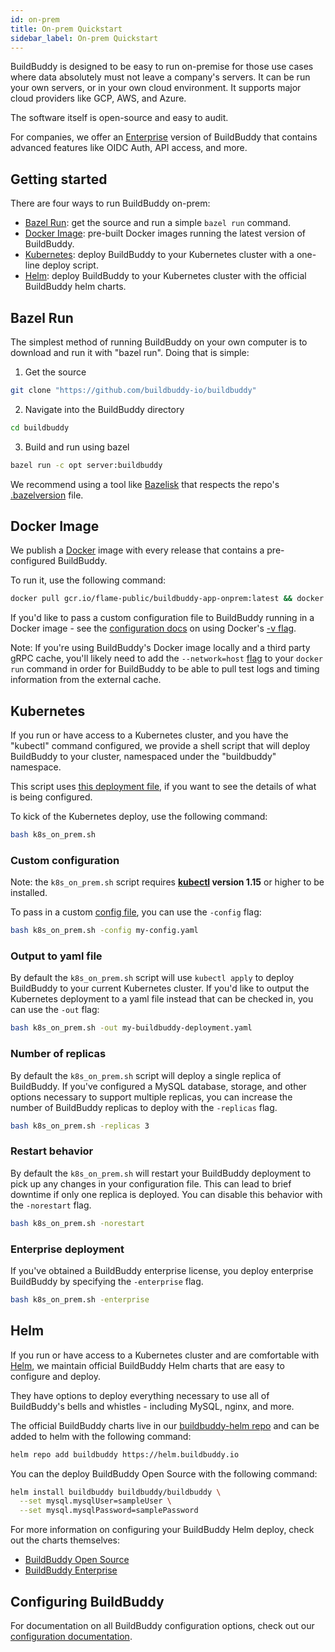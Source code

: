 ```yaml
---
id: on-prem
title: On-prem Quickstart
sidebar_label: On-prem Quickstart
---
```


BuildBuddy is designed to be easy to run on-premise for those use cases where data absolutely must not leave a company's servers. It can be run your own servers, or in your own cloud environment. It supports major cloud providers like GCP, AWS, and Azure.

The software itself is open-source and easy to audit.

For companies, we offer an [Enterprise](enterprise.md) version of BuildBuddy that contains advanced features like OIDC Auth, API access, and more.

## Getting started

There are four ways to run BuildBuddy on-prem:

- [Bazel Run](#bazel-run): get the source and run a simple `bazel run` command.
- [Docker Image](#docker-image): pre-built Docker images running the latest version of BuildBuddy.
- [Kubernetes](#kubernetes): deploy BuildBuddy to your Kubernetes cluster with a one-line deploy script.
- [Helm](#helm): deploy BuildBuddy to your Kubernetes cluster with the official BuildBuddy helm charts.

## Bazel Run

The simplest method of running BuildBuddy on your own computer is to download and run it with "bazel run". Doing that is simple:

1. Get the source

```bash
git clone "https://github.com/buildbuddy-io/buildbuddy"
```

2. Navigate into the BuildBuddy directory

```bash
cd buildbuddy
```

3. Build and run using bazel

```bash
bazel run -c opt server:buildbuddy
```

We recommend using a tool like [Bazelisk](https://github.com/bazelbuild/bazelisk) that respects the repo's [.bazelversion](https://github.com/buildbuddy-io/buildbuddy/blob/master/.bazelversion) file.

## Docker Image

We publish a [Docker](https://www.docker.com/) image with every release that contains a pre-configured BuildBuddy.

To run it, use the following command:

```bash
docker pull gcr.io/flame-public/buildbuddy-app-onprem:latest && docker run -p 1985:1985 -p 9090:9090 -p 8080:8080 gcr.io/flame-public/buildbuddy-app-onprem:latest
```

If you'd like to pass a custom configuration file to BuildBuddy running in a Docker image - see the [configuration docs](config.md) on using Docker's [-v flag](https://docs.docker.com/storage/volumes/).

Note: If you're using BuildBuddy's Docker image locally and a third party gRPC cache, you'll likely need to add the `--network=host` [flag](https://docs.docker.com/network/host/) to your `docker run` command in order for BuildBuddy to be able to pull test logs and timing information from the external cache.

## Kubernetes

If you run or have access to a Kubernetes cluster, and you have the "kubectl" command configured, we provide a shell script that will deploy BuildBuddy to your cluster, namespaced under the "buildbuddy" namespace.

This script uses [this deployment file](https://github.com/buildbuddy-io/buildbuddy/blob/master/deployment/buildbuddy-app.onprem.yaml), if you want to see the details of what is being configured.

To kick of the Kubernetes deploy, use the following command:

```bash
bash k8s_on_prem.sh
```

### Custom configuration

Note: the `k8s_on_prem.sh` script requires **[kubectl](https://kubernetes.io/docs/tasks/tools/install-kubectl/) version 1.15** or higher to be installed.

To pass in a custom [config file](config.md), you can use the `-config` flag:

```bash
bash k8s_on_prem.sh -config my-config.yaml
```

### Output to yaml file

By default the `k8s_on_prem.sh` script will use `kubectl apply` to deploy BuildBuddy to your current Kubernetes cluster. If you'd like to output the Kubernetes deployment to a yaml file instead that can be checked in, you can use the `-out` flag:

```bash
bash k8s_on_prem.sh -out my-buildbuddy-deployment.yaml
```

### Number of replicas

By default the `k8s_on_prem.sh` script will deploy a single replica of BuildBuddy. If you've configured a MySQL database, storage, and other options necessary to support multiple replicas, you can increase the number of BuildBuddy replicas to deploy with the `-replicas` flag.

```bash
bash k8s_on_prem.sh -replicas 3
```

### Restart behavior

By default the `k8s_on_prem.sh` will restart your BuildBuddy deployment to pick up any changes in your configuration file. This can lead to brief downtime if only one replica is deployed. You can disable this behavior with the `-norestart` flag.

```bash
bash k8s_on_prem.sh -norestart
```

### Enterprise deployment

If you've obtained a BuildBuddy enterprise license, you deploy enterprise BuildBuddy by specifying the `-enterprise` flag.

```bash
bash k8s_on_prem.sh -enterprise
```

## Helm

If you run or have access to a Kubernetes cluster and are comfortable with [Helm](https://helm.sh/), we maintain official BuildBuddy Helm charts that are easy to configure and deploy.

They have options to deploy everything necessary to use all of BuildBuddy's bells and whistles - including MySQL, nginx, and more.

The official BuildBuddy charts live in our [buildbuddy-helm repo](https://github.com/buildbuddy-io/buildbuddy-helm) and can be added to helm with the following command:

```bash
helm repo add buildbuddy https://helm.buildbuddy.io
```

You can the deploy BuildBuddy Open Source with the following command:

```bash
helm install buildbuddy buildbuddy/buildbuddy \
  --set mysql.mysqlUser=sampleUser \
  --set mysql.mysqlPassword=samplePassword
```

For more information on configuring your BuildBuddy Helm deploy, check out the charts themselves:

- [BuildBuddy Open Source](https://github.com/buildbuddy-io/buildbuddy-helm/tree/master/charts/buildbuddy)
- [BuildBuddy Enterprise](https://github.com/buildbuddy-io/buildbuddy-helm/tree/master/charts/buildbuddy-enterprise)

## Configuring BuildBuddy

For documentation on all BuildBuddy configuration options, check out our [configuration documentation](config.md).
